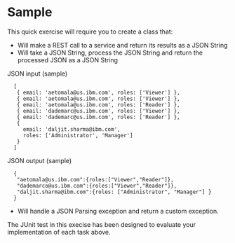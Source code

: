 # Sample
This quick exercise will require you to create a class that:
- Will make a REST call to a service and return its results as a JSON String
- Will take a JSON String, process the JSON String and return the processed JSON as a JSON String

JSON input (sample)
```
  [
   { email: 'aetomala@us.ibm.com', roles: ['Viewer'] },
   { email: 'aetomala@us.ibm.com', roles: ['Viewer'] },
   { email: 'aetomala@us.ibm.com', roles: ['Reader'] },
   { email: 'dademarc@us.ibm.com', roles: ['Viewer'] },
   { email: 'dademarc@us.ibm.com', roles: ['Reader'] },
   {
     email: 'daljit.sharma@ibm.com',
     roles: ['Administrator', 'Manager']
   }
  ]
```
JSON output (sample)
```
  {
   "aetomala@us.ibm.com":{roles:["Viewer","Reader"]},
   "dademarco@us.ibm.com":{roles:["Viewer","Reader"]},
   "daljit.sharma@ibm.com":{roles: ["Administrator", "Manager"] }
  }
```
- Will handle a JSON Parsing exception and return a custom exception.

The JUnit test in this execise has been designed to evaluate your implementation of each task above.
